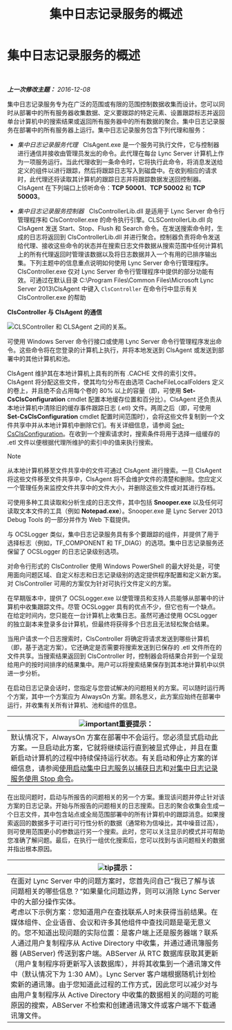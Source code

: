 ﻿---
title: 集中日志记录服务的概述
TOCTitle: 集中日志记录服务的概述
ms:assetid: 975718a0-f3e3-404d-9453-6224e73bfdd0
ms:mtpsurl: https://technet.microsoft.com/zh-cn/library/JJ688145(v=OCS.15)
ms:contentKeyID: 49888523
ms.date: 12/10/2016
mtps_version: v=OCS.15
ms.translationtype: HT
---

# 集中日志记录服务的概述

 

_**上一次修改主题：** 2016-12-08_

集中日志记录服务专为在广泛的范围或有限的范围控制数据收集而设计。您可以同时从部署中的所有服务器收集数据、定义要跟踪的特定元素、设置跟踪标志并返回单台计算机中的搜索结果或返回所有服务器中的所有数据的聚合。集中日志记录服务在部署中的所有服务器上运行。集中日志记录服务包含下列代理和服务：

  - *集中日志记录服务代理*   ClsAgent.exe 是一个服务可执行文件，它与控制器进行通信并接收由管理员发出的命令。此代理在每台 Lync Server 计算机上作为一项服务运行。当此代理收到一条命令时，它将执行此命令，将消息发送给定义的组件以进行跟踪，然后将跟踪日志写入到磁盘中。在收到相应的请求时，此代理还将读取其计算机的跟踪日志并将跟踪数据发送回控制器。ClsAgent 在下列端口上侦听命令：**TCP 50001**、**TCP 50002** 和 **TCP 50003**。

  - *集中日志记录服务控制器*   ClsControllerLib.dll 是适用于 Lync Server 命令行管理程序和 ClsController.exe 的命令执行引擎。CLSControllerLib.dll 向 ClsAgent 发送 Start、Stop、Flush 和 Search 命令。在发送搜索命令时，生成的日志将返回到 ClsControllerLib.dll 并进行聚合。控制器负责将命令发送给代理、接收这些命令的状态并在搜索日志文件数据从搜索范围中任何计算机上的所有代理返回时管理该数据以及将日志数据并入一个有用的已排序输出集。下列主题中的信息重点说明如何使用 Lync Server 命令行管理程序。ClsController.exe 仅对 Lync Server 命令行管理程序中提供的部分功能有效。可通过在默认目录 C:\\Program Files\\Common Files\\Microsoft Lync Server 2013\\ClsAgent 中键入 `ClsController` 在命令行中显示有关 ClsController.exe 的帮助

**ClsController 与 ClsAgent 的通信**

![CLSController 和 CLSAgent 之间的关系。](images/JJ688145.68c90811-5cf9-4a84-95b7-ea9ffc61eac4(OCS.15).jpg "CLSController 和 CLSAgent 之间的关系。")

可使用 Windows Server 命令行接口或使用 Lync Server 命令行管理程序发出命令。这些命令将在您登录的计算机上执行，并将本地发送到 ClsAgent 或发送到部署中的其他计算机和池。

ClsAgent 维护其在本地计算机上具有的所有 .CACHE 文件的索引文件。ClsAgent 将分配这些文件，使其均匀分布在由选项 CacheFileLocalFolders 定义的卷上，并且绝不会占用每个卷的 80% 以上的容量（即，可使用 **Set-CsClsConfiguration** cmdlet 配置本地缓存位置和百分比）。ClsAgent 还负责从本地计算机中清除旧的缓存事件跟踪日志 (.etl) 文件。两周之后（即，可使用 **Set-CsClsConfiguration** cmdlet 配置时间范围时），会将这些文件复制到一个文件共享中并从本地计算机中删除它们。有关详细信息，请参阅 [Set-CsClsConfiguration](https://docs.microsoft.com/en-us/powershell/module/skype/Set-CsClsConfiguration)。在收到一个搜索请求时，搜索条件将用于选择一组缓存的 .etl 文件以便根据代理所维护的索引中的值来执行搜索。

> [!NOTE]  
> 从本地计算机移至文件共享中的文件可通过 ClsAgent 进行搜索。一旦 ClsAgent 将这些文件移至文件共享中，ClsAgent 将不会维护文件的清楚和删除。您应定义一个管理任务来监控文件共享中的文件大小，并删除这些文件或对其进行存档。



可使用多种工具读取和分析生成的日志文件，其中包括 **Snooper.exe** 以及任何可读取文本文件的工具（例如 **Notepad.exe**）。Snooper.exe 是 Lync Server 2013 Debug Tools 的一部分并作为 Web 下载提供。

与 OCSLogger 类似，集中日志记录服务具有多个要跟踪的组件，并提供了用于选择标志（例如，TF\_COMPONENT 和 TF\_DIAG）的选项。集中日志记录服务还保留了 OCSLogger 的日志记录级别选项。

对命令行形式的 ClsController 使用 Windows PowerShell 的最大好处是，可使用面向问题区域、自定义标志和日志记录级别的选定提供程序配置和定义新方案。对 ClsController 可用的方案仅为针对可执行文件定义的方案。

在早期版本中，提供了 OCSLogger.exe 以使管理员和支持人员能够从部署中的计算机中收集跟踪文件。尽管 OCSLogger 具有的优点不少，但它也有一个缺点。在给定时间内，您只能在一台计算机上收集日志。虽然可通过使用 OCSLogger 的独立副本来登录多台计算机，但最终将获得多个日志且无法轻松聚合结果。

当用户请求一个日志搜索时，ClsController 将确定将请求发送到哪些计算机（即，基于选定方案）。它还确定是否需要将搜索发送到已保存的 .etl 文件所在的文件共享。当搜索结果返回到 ClsController 时，控制器会将结果合并到一个呈现给用户的按时间排序的结果集中。用户可以将搜索结果保存到其本地计算机中以供进一步分析。

在启动日志记录会话时，您指定与您尝试解决的问题相关的方案。可以随时运行两个方案，其中一个方案应为 AlwaysOn 方案。顾名思义，此方案应始终在部署中运行，并收集有关所有计算机、池和组件的信息。

<table>
<thead>
<tr class="header">
<th><img src="images/Gg398794.important(OCS.15).gif" title="important" alt="important" />重要提示：</th>
</tr>
</thead>
<tbody>
<tr class="odd">
<td>默认情况下，AlwaysOn 方案在部署中不会运行。您必须显式启动此方案。一旦启动此方案，它就将继续运行直到被显式停止，并且在重新启动计算机的过程中持续保持运行状态。有关启动和停止方案的详细信息，请参阅<a href="lync-server-2013-using-start-for-the-centralized-logging-service-to-capture-logs.md">使用启动集中日志服务以捕获日志</a>和<a href="lync-server-2013-using-stop-for-the-centralized-logging-service.md">对集中日志记录服务使用 Stop 命令</a>。</td>
</tr>
</tbody>
</table>


在出现问题时，启动与所报告的问题相关的另一个方案。重现该问题并停止针对该方案的日志记录。开始与所报告的问题相关的日志搜索。日志的聚合收集会生成一个日志文件，其中包含站点或全局范围部署中的所有计算机中的跟踪消息。如果搜索返回的数据多于可进行可行性分析的数据（通常称为信噪比，其中噪音过高），则可使用范围更小的参数运行另一个搜索。此时，您可以关注显示的模式并可帮助您准确了解问题。最后，在执行一组优化搜索后，您可以找到与该问题相关的数据并指出根本原因。

<table>
<thead>
<tr class="header">
<th><img src="images/Gg398094.tip(OCS.15).gif" title="tip" alt="tip" />提示：</th>
</tr>
</thead>
<tbody>
<tr class="odd">
<td>在面对 Lync Server 中的问题方案时，您首先问自己“我已了解与该问题相关的哪些信息？”如果量化问题边界，则可以消除 Lync Server 中的大部分操作实体。<br />
考虑以下示例方案：您知道用户在查找联系人时未获得当前结果。在媒体组件、企业语音、会议和许多其他组件中查找问题是毫无意义的。您不知道出现问题的实际位置：是客户端上还是服务器端？联系人通过用户复制程序从 Active Directory 中收集，并通过通讯簿服务器 (ABServer) 传送到客户端。ABServer 从 RTC 数据库获取其更新（用户复制程序将更新写入该数据库），并将其收集到一个通讯簿文件中（默认情况下为 1:30 AM）。Lync Server 客户端根据随机计划检索新的通讯簿。由于您知道此过程的工作方式，因此您可以减少对与由用户复制程序从 Active Directory 中收集的数据相关的问题的可能原因的搜索，ABServer 不检索和创建通讯簿文件或客户端不下载通讯簿文件。</td>
</tr>
</tbody>
</table>

